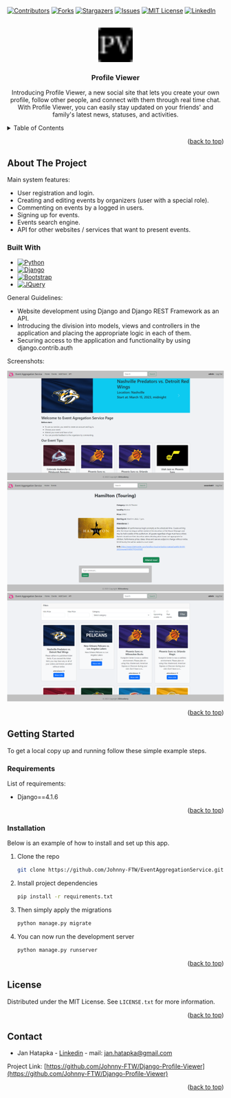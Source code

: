 


<a name="readme-top"></a>



[![Contributors][contributors-shield]][contributors-url]
[![Forks][forks-shield]][forks-url]
[![Stargazers][stars-shield]][stars-url]
[![Issues][issues-shield]][issues-url]
[![MIT License][license-shield]][license-url]
[![LinkedIn][linkedin-shield]][linkedin-url]


<br>
<div align="center">
  <a href="https://github.com/Johnny-FTW/Django-Profile-Viewer">
    <img src="https://raw.githubusercontent.com/Johnny-FTW/Django-Profile-Viewer/main/static/images/favicon.png" alt="Logo" width="80" height="80">
  </a>

  <h3 align="center">Profile Viewer</h3>

  <p align="center">
    Introducing Profile Viewer, a new social site that lets you create your own profile, follow other people, 
and connect with them through real time chat. With Profile Viewer, you can easily stay updated on your friends'
and family's latest news, statuses, and activities.

  </p>
</div>

<details>
  <summary>Table of Contents</summary>
  <ol>
    <li>
      <a href="#about-the-project">About The Project</a>
      <ul>
        <li><a href="#built-with">Built With</a></li>
      </ul>
    </li>
    <li>
      <a href="#getting-started">Getting Started</a>
      <ul>
        <li><a href="#requirements">Requirements</a></li>
        <li><a href="#installation">Installation</a></li>
      </ul>
    </li>
    <li><a href="#license">License</a></li>
    <li><a href="#contact">Contact</a></li>
  </ol>
</details>

<p align="right">(<a href="#readme-top">back to top</a>)</p>

## About The Project




Main system features:
* User registration and login.
* Creating and editing events by organizers (user with a special role).
* Commenting on events by a logged in users.
* Signing up for events.
* Events search engine.
* API for other websites / services that want to present events.

### Built With

* [![Python][Python.org]][Python-url]
* [![Django][Django.com]][Django-url]
* [![Bootstrap][Bootstrap.com]][Bootstrap-url]
* [![JQuery][JQuery.com]][JQuery-url]

General Guidelines:
* Website development using Django and Django REST Framework as an API.
* Introducing the division into models, views and controllers in the application and placing the appropriate logic in each of them.
* Securing access to the application and functionality by using django.contrib.auth

Screenshots:

![image](https://raw.githubusercontent.com/Johnny-FTW/EventAggregationService/main/imgs/Screenshot_1.png)
<br>
![image](https://raw.githubusercontent.com/Johnny-FTW/EventAggregationService/main/imgs/Screenshot_2.png)
<br>
![image](https://raw.githubusercontent.com/Johnny-FTW/EventAggregationService/main/imgs/Screenshot_3.png)

<p align="right">(<a href="#readme-top">back to top</a>)</p>

## Getting Started

To get a local copy up and running follow these simple example steps.

### Requirements

List of requirements:
* Django==4.1.6


<p align="right">(<a href="#readme-top">back to top</a>)</p>

### Installation

Below is an example of how to install and set up this app.

1. Clone the repo
   ```sh
   git clone https://github.com/Johnny-FTW/EventAggregationService.git
   ```
2. Install project dependencies
   ```sh
   pip install -r requirements.txt
   ```
3. Then simply apply the migrations
   ```sh
   python manage.py migrate
   ```
4. You can now run the development server
   ```sh
   python manage.py runserver
   ```
<p align="right">(<a href="#readme-top">back to top</a>)</p>

## License

Distributed under the MIT License. See `LICENSE.txt` for more information.

<p align="right">(<a href="#readme-top">back to top</a>)</p>


## Contact

- Jan Hatapka - [Linkedin](https://www.linkedin.com/in/jan-hatapka-6b970b205/) - mail: jan.hatapka@gmail.com 


Project Link: [https://github.com/Johnny-FTW/Django-Profile-Viewer](https://github.com/Johnny-FTW/Django-Profile-Viewer)

<p align="right">(<a href="#readme-top">back to top</a>)</p>




[Python.org]: https://img.shields.io/badge/Python-14354C?style=for-the-badge&logo=python&logoColor=white
[Python-url]: https://www.python.org/

[Django.com]: https://img.shields.io/badge/Django-092E20?style=for-the-badge&logo=django&logoColor=white
[Django-url]: https://www.djangoproject.com/


[Bootstrap.com]: https://img.shields.io/badge/Bootstrap-563D7C?style=for-the-badge&logo=bootstrap&logoColor=white
[Bootstrap-url]: https://getbootstrap.com

[JQuery.com]: https://img.shields.io/badge/jQuery-0769AD?style=for-the-badge&logo=jquery&logoColor=white
[JQuery-url]: https://jquery.com 


[contributors-shield]: https://img.shields.io/github/contributors/Johnny-FTW/Django-Profile-Viewer.svg?style=for-the-badge
[contributors-url]: https://github.com/Johnny-FTW/Django-Profile-Viewer/graphs/contributors

[forks-shield]: https://img.shields.io/github/forks/Johnny-FTW/Django-Profile-Viewer.svg?style=for-the-badge
[forks-url]: https://github.com/Johnny-FTW/Django-Profile-Viewer/network/members

[stars-shield]: https://img.shields.io/github/stars/Johnny-FTW/Django-Profile-Viewer.svg?style=for-the-badge
[stars-url]: https://github.com/Johnny-FTW/Django-Profile-Viewer/stargazers

[issues-shield]: https://img.shields.io/github/issues/Johnny-FTW/Django-Profile-Viewer.svg?style=for-the-badge
[issues-url]: https://github.com/Johnny-FTW/Django-Profile-Viewer/issues

[license-shield]: https://img.shields.io/github/license/othneildrew/Best-README-Template.svg?style=for-the-badge
[license-url]: https://github.com/Johnny-FTW/Django-Profile-Viewer/blob/main/LICENSE.txt

[linkedin-shield]: https://img.shields.io/badge/-LinkedIn-black.svg?style=for-the-badge&logo=linkedin&colorB=555
[linkedin-url]: https://www.linkedin.com/in/jan-hatapka-6b970b205/
